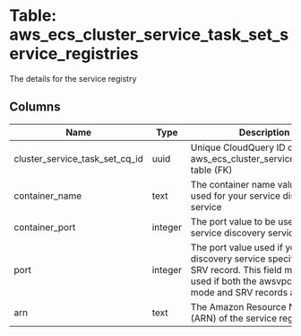 
# Table: aws_ecs_cluster_service_task_set_service_registries
The details for the service registry
## Columns
| Name        | Type           | Description  |
| ------------- | ------------- | -----  |
|cluster_service_task_set_cq_id|uuid|Unique CloudQuery ID of aws_ecs_cluster_service_task_sets table (FK)|
|container_name|text|The container name value to be used for your service discovery service|
|container_port|integer|The port value to be used for your service discovery service|
|port|integer|The port value used if your service discovery service specified an SRV record. This field might be used if both the awsvpc network mode and SRV records are used.|
|arn|text|The Amazon Resource Name (ARN) of the service registry|
